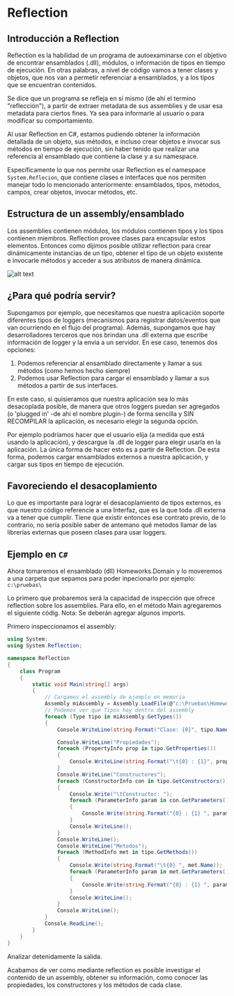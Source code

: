 # Reflection

## Introducción a Reflection

Reflection es la habilidad de un programa de autoexaminarse con el objetivo de encontrar ensamblados (.dll), módulos, o información de tipos en tiempo de ejecución. En otras palabras, a nivel de código vamos a tener clases y objetos, que nos van a permetir referenciar a ensamblados, y a los tipos que se encuentran contenidos.

Se dice que un programa se refleja en sí mismo (de ahí el termino "reflección"), a partir de extraer metadata de sus assemblies y de usar esa metadata para ciertos fines. Ya sea para informarle al usuario o para modificar su comportamiento.

Al usar Reflection en C#, estamos pudiendo obtener la información detallada de un objeto, sus métodos, e incluso crear objetos e invocar sus métodos en tiempo de ejecución, sin haber tenido que realizar una referencia al ensamblado que contiene la clase y a su namespace.

Específicamente lo que nos permite usar Reflection es el namespace ```System.Reflecion```, que contiene clases e interfaces que nos permiten manejar todo lo mencionado anteriormente: ensamblados, tipos, métodos, campos, crear objetos, invocar métodos, etc.

## Estructura de un assembly/ensamblado

Los assemblies contienen módulos, los módulos contienen tipos y los tipos contienen miembros. Reflection provee clases para encapsular estos elementos. Entonces como dijimos posible utilizar reflection para crear dinámicamente instancias de un tipo, obtener el tipo de un objeto existente e invocarle métodos y acceder a sus atributos de manera dinámica. 
 
![alt text](http://www.codeproject.com/KB/cs/DLR/structure.JPG)

## ¿Para qué podría servir?

Supongamos por ejemplo, que necesitamos que nuestra aplicación soporte diferentes tipos de loggers (mecanismos para registrar datos/eventos que van ocurriendo en el flujo del programa). Además, supongamos que hay desarrolladores terceros que nos brindan una .dll externa que escribe información de logger y la envía a un servidor. En ese caso, tenemos dos opciones:

1) Podemos referenciar al ensamblado directamente y llamar a sus métodos (como hemos hecho siempre) 
2) Podemos usar Reflection para cargar el ensamblado y llamar a sus métodos a partir de sus interfaces.

En este caso, si quisieramos que nuestra aplicación sea lo más desacoplada posible, de manera que otros loggers puedan ser agregados (o 'plugged in' -de ahí el nombre plugin-) de forma sencilla y SIN RECOMPILAR la aplicación, es necesario elegir la segunda opción.

Por ejemplo podríamos hacer que el usuario elija (a medida que está usando la aplicación), y descargue la .dll de logger para elegir usarla en la aplicación. La única forma de hacer esto es a partir de Reflection. De esta forma, podemos cargar ensamblados externos a nuestra aplicación, y cargar sus tipos en tiempo de ejecución. 

## Favoreciendo el desacoplamiento

Lo que es importante para lograr el desacoplamiento de tipos externos, es que nuestro código referencie a una Interfaz, que es la que toda .dll externa va a tener que cumplir. Tiene que existir entonces ese contrato previo, de lo contrario, no sería posible saber de antemano qué metodos llamar de las librerías externas que poseen clases para usar loggers.

## Ejemplo en ```C#```
Ahora tomaremos el ensamblado (dll) Homeworks.Domain y lo moveremos a una carpeta que sepamos para poder inpecionarlo por ejemplo: ```c:\pruebas\```

Lo primero que probaremos será la capacidad de inspección que ofrece reflection sobre los
assemblies. Para ello, en el método Main agregaremos el siguiente códig. Nota: Se deberán agregar algunos imports.

Primero inspeccionamos el assembly:

```C#
using System;
using System.Reflection;

namespace Reflection
{
    class Program
    {
        static void Main(string[] args)
        {
            // Cargamos el assembly de ejemplo en memoria
            Assembly miAssembly = Assembly.LoadFile(@"c:\Pruebas\Homeworks.Domain.dll");
            // Podemos ver que Tipos hay dentro del assembly
            foreach (Type tipo in miAssembly.GetTypes())
            {
                Console.WriteLine(string.Format("Clase: {0}", tipo.Name));

                Console.WriteLine("Propiedades");
                foreach (PropertyInfo prop in tipo.GetProperties())
                {
                    Console.WriteLine(string.Format("\t{0} : {1}", prop.Name, prop.PropertyType.Name));
                }
                Console.WriteLine("Constructores");
                foreach (ConstructorInfo con in tipo.GetConstructors())
                {
                    Console.Write("\tConstructor: ");
                    foreach (ParameterInfo param in con.GetParameters())
                    {
                        Console.Write(string.Format("{0} : {1} ", param.Name, param.ParameterType.Name));
                    }
                    Console.WriteLine();
                }
                Console.WriteLine();
                Console.WriteLine("Metodos");
                foreach (MethodInfo met in tipo.GetMethods())
                {
                    Console.Write(string.Format("\t{0} ", met.Name));
                    foreach (ParameterInfo param in met.GetParameters())
                    {
                        Console.Write(string.Format("{0} : {1} ", param.Name, param.ParameterType.Name));
                    }
                    Console.WriteLine();
                }
                Console.WriteLine();
            }
            Console.ReadLine();
        }
    }
}
```

Analizar detenidamente la salida.

Acabamos de ver como mediante reflection es posible investigar el contenido de un assembly, obtener su información, como conocer las propiedades, los constructores y los métodos de cada clase. 
